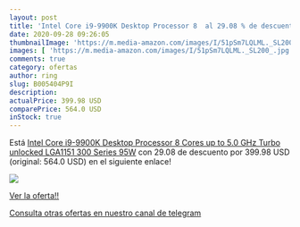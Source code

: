 ```yaml
---
layout: post
title: 'Intel Core i9-9900K Desktop Processor 8  al 29.08 % de descuento'
date: 2020-09-28 09:26:05
thumbnailImage: 'https://m.media-amazon.com/images/I/51pSm7LQLML._SL200_.jpg'
images: [ 'https://m.media-amazon.com/images/I/51pSm7LQLML._SL200_.jpg' ]
comments: true
category: ofertas
author: ring
slug: B005404P9I
description:
actualPrice: 399.98 USD
comparePrice: 564.0 USD
inStock: true
---
```


Está [Intel Core i9-9900K Desktop Processor 8 Cores up to 5.0 GHz Turbo unlocked LGA1151 300 Series 95W](https://www.amazon.com/dp/B005404P9I/?tag=redken08-20) con 29.08 de descuento por 399.98 USD (original: 564.0 USD) en el siguiente enlace!

[![](https://m.media-amazon.com/images/I/51pSm7LQLML._SL200_.jpg)](https://www.amazon.com/dp/B005404P9I/?tag=redken08-20)

[Ver la oferta!!](https://www.amazon.com/dp/B005404P9I/?tag=redken08-20)

[Consulta otras ofertas en nuestro canal de telegram](https://t.me/s/ofertas25)
